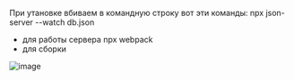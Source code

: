 При утановке вбиваем в командную строку вот эти команды:
  npx json-server --watch db.json
  - для работы сервера
  npx webpack
  - для сборки

![image](https://user-images.githubusercontent.com/70647687/126878013-493f4df5-14a4-4c93-b02a-713eb74f836a.png)
